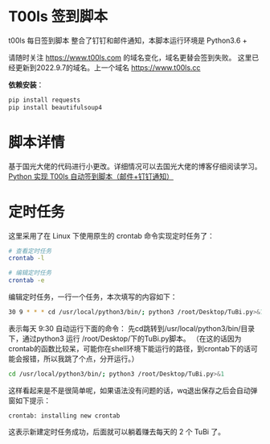 # T00ls 签到脚本
t00ls 每日签到脚本 整合了钉钉和邮件通知，本脚本运行环境是 Python3.6 +

请随时关注 https://www.t00ls.com 的域名变化，域名更替会签到失败。 这里已经更新到2022.9.7的域名。上一个域名 https://www.t00ls.cc

**依赖安装**：

```bash
pip install requests
pip install beautifulsoup4
```

# 脚本详情

基于国光大佬的代码进行小更改。详细情况可以去国光大佬的博客仔细阅读学习。
[Python 实现 T00ls 自动签到脚本（邮件+钉钉通知）](https://www.sqlsec.com/2020/07/t00ls.html)

# 定时任务

这里采用了在 Linux 下使用原生的 crontab 命令实现定时任务了：

```bash
# 查看定时任务
crontab -l

# 编辑定时任务
crontab -e
```

编辑定时任务，一行一个任务，本次填写的内容如下：

```bash
30 9 * * * cd /usr/local/python3/bin/; python3 /root/Desktop/TuBi.py>&1
```

表示每天 9:30 自动运行下面的命令： 先cd跳转到/usr/local/python3/bin/目录下，通过python3 运行 /root/Desktop/下的TuBi.py脚本。
（在这的话因为crontab的函数比较呆，可能你在shell环境下能运行的路径，到crontab下的话可能会报错，所以我跳了个点，分开运行。）

````bash
cd /usr/local/python3/bin/; python3 /root/Desktop/TuBi.py>&1
````

这样看起来是不是很简单呢，如果语法没有问题的话，wq退出保存之后会自动弹窗如下提示：

```
crontab: installing new crontab
```

这表示新建定时任务成功，后面就可以躺着赚去每天的 2 个 TuBi 了。


